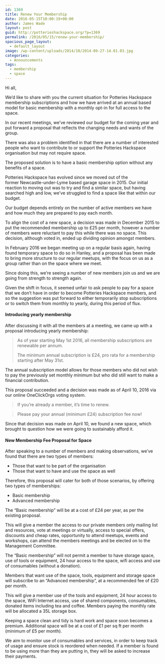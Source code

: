 ```yaml
---
id: 1369
title: Renew Your Membership
date: 2016-05-15T10:00:19+00:00
author: James Wade
layout: post
guid: http://potterieshackspace.org/?p=1369
permalink: /2016/05/15/renew-your-membership/
spacious_page_layout:
  - default_layout
image: /wp-content/uploads/2014/10/2014-09-27-14.01.03.jpg
categories:
  - Announcements
tags:
  - membership
  - space
---
```

Hi all,

We&#8217;d like to share with you the current situation for Potteries Hackspace membership subscriptions and how we have arrived at an annual based model for basic membership with a monthly opt-in for full access to the space.

In our recent meetings, we&#8217;ve reviewed our budget for the coming year and put forward a proposal that reflects the changing needs and wants of the group.

There was also a problem identified in that there are a number of interested people who want to contribute to or support the Potteries Hackspace organisation but may not require space.

The proposed solution is to have a basic membership option without any benefits of a space.

Potteries Hackspace has evolved since we moved out of the former Newcastle-under-Lyme based garage space in 2015. Our initial reaction to moving out was to try and find a similar space, but having searched high and low, we’ve struggled to find a space like that within our budget.

Our budget depends entirely on the number of active members we have and how much they are prepared to pay each month.

<!--more-->

To align the cost of a new space, a decision was made in December 2015 to put the recommended membership up to £25 per month, however a number of members were reluctant to pay this while there was no space. This decision, although voted in, ended up dividing opinion amongst members.

In February 2016 we began meeting up on a regular basis again, having found temporary space to do so in Hanley, and a proposal has been made to bring more structure to our regular meetups, with the focus on us as a group rather than on the space where we meet.

Since doing this, we’re seeing a number of new members join us and we are going from strength to strength again.

Given the shift in focus, it seemed unfair to ask people to pay for a space that we don’t have in order to become Potteries Hackspace members, and so the suggestion was put forward to either temporarily stop subscriptions or to switch them from monthly to yearly, during this period of flux.

#### Introducing yearly membership

After discussing it with all the members at a meeting, we came up with a proposal introducing yearly membership:

> As of year starting May 1st 2016, all membership subscriptions are renewable per annum.
> 
> The minimum annual subscription is £24, pro rata for a membership starting after May 31st.

The annual subscription model allows for those members who did not wish to pay the previously set monthly minimum but who did still want to make a financial contribution.

This proposal succeeded and a decision was made as of April 10, 2016 via our online OneClickOrgs voting system.

> If you&#8217;re already a member, it&#8217;s time to renew.
  
> Please pay your annual (minimum £24) subscription fee now!

Since that decision was made on April 10, we found a new space, which brought to question how we were going to sustainably afford it.

#### New Membership Fee Proposal for Space

After speaking to a number of members and making observations, we’ve found that there are two types of members:

  * Those that want to be part of the organisation
  * Those that want to have and use the space as well

Therefore, this proposal will cater for both of those scenarios, by offering two types of memberships:

  * Basic membership
  * Advanced membership

The “Basic membership” will be at a cost of £24 per year, as per the existing proposal.

This will give a member the access to our private members only mailing list and resources, vote at meetings or virtually, access to special offers, discounts and cheap rates, opportunity to attend meetups, events and workshops, can attend the members meetings and be elected on to the Management Committee.

The “Basic membership” will not permit a member to have storage space, use of tools or equipment, 24 hour access to the space, wifi access and use of consumables (without a donation).

Members that want use of the space, tools, equipment and storage space will subscribe to an “Advanced membership”, at a recommended fee of £20 per month.

This will give a member use of the tools and equipment, 24 hour access to the space, WiFi Internet access, use of shared components, consumables, donated items including tea and coffee. Members paying the monthly rate will be allocated a 35L storage box.

Keeping a space clean and tidy is hard work and space soon becomes a premium. Additional space will be at a cost of £1 per sq ft per month (minimum of £5 per month).

We aim to monitor use of consumables and services, in order to keep track of usage and ensure stock is reordered when needed. If a member is found to be using more than they are putting in, they will be asked to increase their payments.